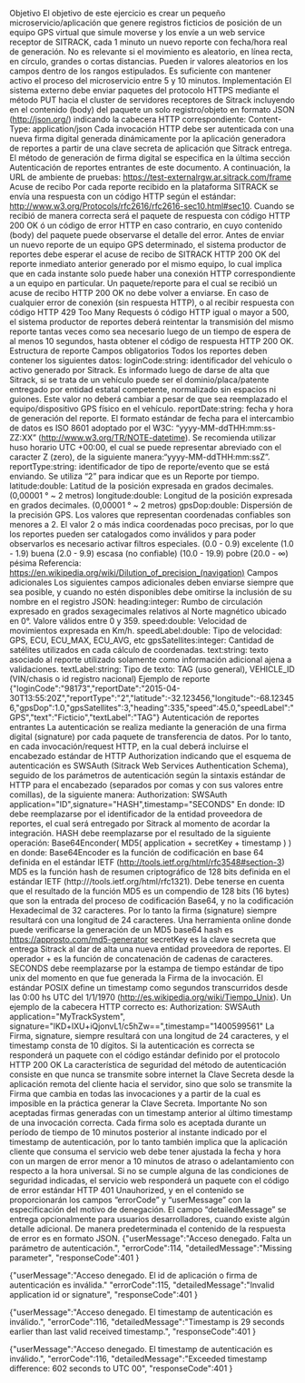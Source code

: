 Objetivo
El objetivo de este ejercicio es crear un pequeño microservicio/aplicación que genere registros ficticios de posición de un equipo GPS virtual que simule moverse y los envíe a un web service receptor de SITRACK, cada 1 minuto un nuevo reporte con fecha/hora real de generación. No es relevante si el movimiento es aleatorio, en línea recta, en círculo, grandes o cortas distancias. Pueden ir valores aleatorios en los campos dentro de los rangos estipulados. Es suficiente con mantener activo el proceso del microservicio entre 5 y 10 minutos.
Implementación
El sistema externo debe enviar paquetes del protocolo HTTPS mediante el método PUT hacia el cluster de servidores receptores de Sitrack incluyendo en el contenido (body) del paquete un solo registro/objeto en formato JSON (http://json.org/) indicando la cabecera HTTP correspondiente: Content-Type: application/json
Cada invocación HTTP debe ser autenticada con una nueva firma digital generada dinámicamente por la aplicación generadora de reportes a partir de una clave secreta de aplicación que Sitrack entrega.
El método de generación de firma digital se especifica en la última sección Autenticación de reportes entrantes de este documento.
A continuación, la URL de ambiente de pruebas:
https://test-externalrgw.ar.sitrack.com/frame
Acuse de recibo
Por cada reporte recibido en la plataforma SITRACK se envía una respuesta con un código HTTP según el estándar: http://www.w3.org/Protocols/rfc2616/rfc2616-sec10.html#sec10. Cuando se recibió de manera correcta será el paquete de respuesta con código HTTP 200 OK ó un código de error HTTP en caso contrario, en cuyo contenido (body) del paquete puede observarse el detalle del error.
Antes de enviar un nuevo reporte de un equipo GPS determinado, el sistema productor de reportes debe esperar el acuse de recibo de SITRACK HTTP 200 OK del reporte inmediato anterior generado por el mismo equipo, lo cual implica que en cada instante solo puede haber una conexión HTTP correspondiente a un equipo en particular.
Un paquete/reporte para el cual se recibió un acuse de recibo HTTP 200 OK no debe volver a enviarse.
En caso de cualquier error de conexión (sin respuesta HTTP), o al recibir respuesta con código HTTP 429 Too Many Requests ó código HTTP igual o mayor a 500, el sistema productor de reportes deberá reintentar la transmisión del mismo reporte tantas veces como sea necesario luego de un tiempo de espera de al menos 10 segundos, hasta obtener el código de respuesta HTTP 200 OK.​ 
Estructura de reporte
Campos obligatorios
Todos los reportes deben contener los siguientes datos:
loginCode:string: identificador del vehículo o activo generado por Sitrack. Es informado luego de darse de alta que Sitrack, si se trata de un vehículo puede ser el dominio/placa/patente entregado por entidad estatal competente, normalizado sin espacios ni guiones. Este valor no deberá cambiar a pesar de que sea reemplazado el equipo/dispositivo GPS físico en el vehículo.
reportDate:string: fecha y hora de generación del reporte. El formato estándar de fecha para el intercambio de datos es ISO 8601 adoptado por el W3C: “yyyy-MM-ddTHH:mm:ss-ZZ:XX” (http://www.w3.org/TR/NOTE-datetime). Se recomienda utilizar huso horario UTC ​+​00​:00, el cual se puede representar abreviado con el caracter Z (zero), de la siguiente manera: ​“yyyy-MM-ddTHH:mm:ssZ”.
reportType:string: identificador de tipo de reporte/evento que se está enviando. Se utiliza “2” para indicar que es un Reporte por tiempo.
latitude:double: Latitud de la posición expresada en grados decimales. (0,00001 ° ~ 2 metros)
longitude:double: Longitud de la posición expresada en grados decimales. (0,00001 ° ~ 2 metros)
gpsDop:double: Dispersión de la precisión GPS. Los valores que representan coordenadas confiables son menores a 2. El valor 2 o más indica coordenadas poco precisas, por lo que los reportes pueden ser catalogados como inválidos y para poder observarlos es necesario activar filtros especiales.
(0.0 - 0.9) excelente
(1.0 - 1.9) buena
(2.0 - 9.9) escasa (no confiable)
(10.0 - 19.9) pobre
(20.0 - ∞) pésima
Referencia: https://en.wikipedia.org/wiki/Dilution_of_precision_(navigation)
Campos adicionales
Los siguientes campos adicionales deben enviarse siempre que sea posible, y cuando no estén disponibles debe omitirse la inclusión de su nombre en el registro JSON:
heading:integer: Rumbo de circulación expresado en grados sexagecimales relativos al Norte magnético ubicado en 0°. Valore válidos entre 0 y 359.
speed:double: Velocidad de movimientos expresada en Km/h.
speedLabel:double: Tipo de velocidad: GPS, ECU, ECU_MAX, ECU_AVG, etc
gpsSatellites:integer: Cantidad de satélites utilizados en cada cálculo de coordenadas.
text:string: texto asociado al reporte utilizado solamente como información adicional ajena a validaciones.
textLabel:string: Tipo de texto: TAG (uso general), VEHICLE_ID (VIN/chasis o id registro nacional)
Ejemplo de reporte
{"loginCode":"98173","reportDate":"2015-04-30T13:55:20Z","reportType":"2","latitude":-32.123456,"longitude":-68.123456,"gpsDop":1.0,"gpsSatellites":3,"heading":335,"speed":45.0,"speedLabel":"GPS","text":"Ficticio","textLabel":"TAG"}
Autenticación de reportes entrantes
La autenticación se realiza mediante la generación de una firma digital (signature) por cada paquete de transferencia de datos.
Por lo tanto, en cada invocación/request HTTP, en la cual deberá incluirse el encabezado estándar de HTTP Authorization indicando que el esquema de autenticación es SWSAuth (Sitrack Web Services Authentication Schema), seguido de los parámetros de autenticación según la sintaxis estándar de HTTP para el encabezado (separados por comas y con sus valores entre comillas), de la siguiente manera:
Authorization: SWSAuth application="ID",signature="HASH",timestamp="SECONDS"
En donde:
ID debe reemplazarse por el identificador de la entidad proveedora de reportes, el cual será entregado por Sitrack al momento de acordar la integración.
HASH debe reemplazarse por el resultado de la siguiente operación:
 Base64Enconder( MD5( application + secretKey + timestamp ) )
en donde:
Base64Encoder es la función de codificación en base 64 definida en el estándar IETF (http://tools.ietf.org/html/rfc3548#section-3)
MD5 es la función hash de resumen criptográfico de 128 bits definida en el estándar IETF (http:///tools.ietf.org/html/rfc1321). Debe tenerse en cuenta que el resultado de la función MD5 es un compendio de 128 bits (16 bytes) que son la entrada del proceso de codificación Base64, y no la codificación Hexadecimal de 32 caracteres. Por lo tanto la firma (signature) siempre resultará con una longitud de 24 caracteres. Una herramienta online donde puede verificarse la generación de un MD5 base64 hash es https://approsto.com/md5-generator
secretKey es la clave secreta que entrega Sitrack al dar de alta una nueva entidad proveedora de reportes.
El operador + es la función de concatenación de cadenas de caracteres.
SECONDS debe reemplazarse por la estampa de tiempo estándar de tipo unix del momento en que fue generada la Firma de la invocación. El estándar POSIX define un timestamp como segundos transcurridos desde las 0:00 hs UTC del 1/1/1970 (http://es.wikipedia.org/wiki/Tiempo_Unix).
Un ejemplo de la cabecera HTTP correcto es:
Authorization: SWSAuth application="MyTrackSystem", signature="lKD+lXU+iQjonvL1/c5hZw==",timestamp="1400599561"
La Firma, signature, siempre resultará con una longitud de 24 caracteres, y el timestamp consta de 10 dígitos.
Si la autenticación es correcta se responderá un paquete con el código estándar definido por el protocolo HTTP 200 OK
La característica de seguridad del método de autenticación consiste en que nunca se transmite sobre internet la Clave Secreta desde la aplicación remota del cliente hacia el servidor, sino que solo se transmite la Firma que cambia en todas las invocaciones y a partir de la cual es imposible en la práctica generar la Clave Secreta.
Importante
No son aceptadas firmas generadas con un timestamp anterior al último timestamp de una invocación correcta. Cada firma solo es aceptada durante un período de tiempo de 10 minutos posterior al instante indicado por el timestamp de autenticación, por lo tanto también implica que la aplicación cliente que consuma el servicio web debe tener ajustada la fecha y hora con un margen de error menor a 10 minutos de atraso o adelantamiento con respecto a la hora universal. 
Si no se cumple alguna de las condiciones de seguridad indicadas, el servicio web responderá un paquete con el código de error estándar HTTP 401 Unauhorized, y en el contenido se proporcionarán los campos “errorCode” y “userMessage” con la especificación del motivo de denegación. El campo “detailedMessage” se entrega opcionalmente para usuarios desarrolladores, cuando existe algún detalle adicional.
De manera predeterminada el contenido de la respuesta de error es en formato JSON.
{"userMessage":"Acceso denegado. Falta un parámetro de autenticación.",
"errorCode":114,
"detailedMessage":"Missing parameter",
"responseCode":401
}

{"userMessage":"Acceso denegado. El id de aplicación o firma de autenticación es inválida."
"errorCode":115,
"detailedMessage":"Invalid application id or signature",
"responseCode":401
}

{"userMessage":"Acceso denegado. El timestamp de autenticación es inválido.",
"errorCode":116,
"detailedMessage":"Timestamp is 29 seconds earlier than last valid received timestamp.",
"responseCode":401
}

{"userMessage":"Acceso denegado. El timestamp de autenticación es inválido.",
"errorCode":116,
"detailedMessage":"Exceeded timestamp difference: 602 seconds to UTC 00",
"responseCode":401
}
